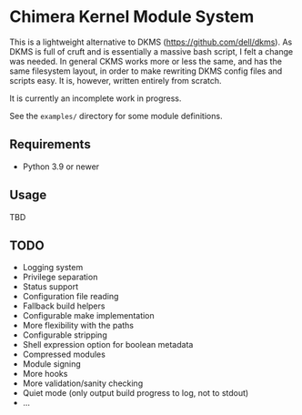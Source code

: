 # Chimera Kernel Module System

This is a lightweight alternative to DKMS (https://github.com/dell/dkms).
As DKMS is full of cruft and is essentially a massive bash script, I felt
a change was needed. In general CKMS works more or less the same, and has
the same filesystem layout, in order to make rewriting DKMS config files
and scripts easy. It is, however, written entirely from scratch.

It is currently an incomplete work in progress.

See the `examples/` directory for some module definitions.

## Requirements

* Python 3.9 or newer

## Usage

TBD

## TODO

* Logging system
* Privilege separation
* Status support
* Configuration file reading
* Fallback build helpers
* Configurable make implementation
* More flexibility with the paths
* Configurable stripping
* Shell expression option for boolean metadata
* Compressed modules
* Module signing
* More hooks
* More validation/sanity checking
* Quiet mode (only output build progress to log, not to stdout)
* ...

